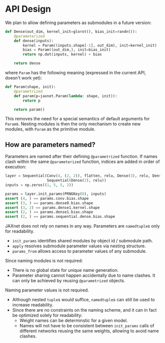 # API Design

We plan to allow defining parameters as submodules in a future version:

```python
def Dense(out_dim, kernel_init=glorot(), bias_init=randn()):
    @parameterized
    def dense(inputs):
        kernel = Param((inputs.shape[-1], out_dim), init=kernel_init)
        bias = Param((out_dim,), init=bias_init)
        return np.dot(inputs, kernel) + bias

    return dense
```

where `Param` has the following meaning (expressed in the current API, doesn't work yet):

```python
def Param(shape, init):
    @parametrized
    def param(p=jaxnet.Param(lambda: shape, init)):
        return p

    return param()
```

This removes the need for a special semantics of default arguments for `Param`s.
Nesting modules is then the only mechanism to create new modules,
with `Param` as the primitive module.

## How are parameters named?

Parameters are named after their defining `@parametrized` function.
If names clash within the same `@parameterized` function, indices are added in order of execution:

```python
layer = Sequential(Conv(4, (2, 2)), flatten, relu, Dense(3), relu, Dense(2),
                   Sequential(Dense(2), relu))
inputs = np.zeros((1, 5, 5, 2))

params = layer.init_params(PRNGKey(0), inputs)
assert (4, ) == params.conv.bias.shape
assert (3, ) == params.dense0.bias.shape
assert (3, 2) == params.dense1.kernel.shape
assert (2, ) == params.dense1.bias.shape
assert (2, ) == params.sequential.dense.bias.shape
```

JAXnet does not rely on names in any way. Parameters are `namedtuple`s only for readability.

- `init_params` identifies shared modules by object id / submodule path.
- `apply` resolves submodule parameter values via nesting structure.
- `params_from` allows access to parameter values of any submodule.

Since naming modules is not required:
- There is no global state for unique name generation.
- Parameter sharing cannot happen accidentally due to name clashes.
  It can only be achieved by reusing `@parametrized` objects.

Naming parameter values is not required.
- Although nested `tuple`s would suffice, `namedtuple`s can still be used to increase readability.
- Since there are no constraints on the naming scheme, and it can in fact be optimized solely for readability:
    - Weight names can be determinstic for a given model.
    - Names will not have to be consistent between `init_params` calls of different networks reusing the same weights, allowing to avoid name clashes.